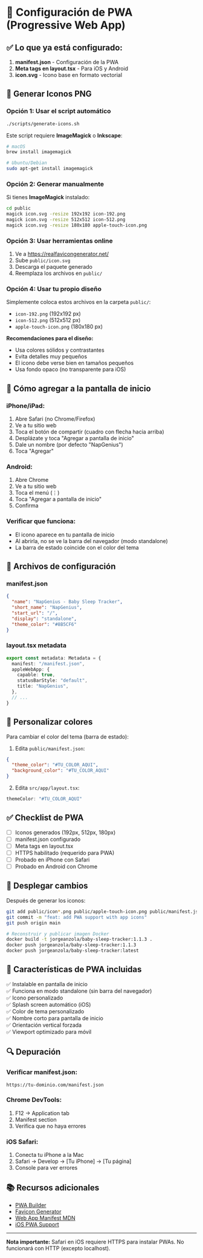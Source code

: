 # 📱 Configuración de PWA (Progressive Web App)

## ✅ Lo que ya está configurado:

1. **manifest.json** - Configuración de la PWA
2. **Meta tags en layout.tsx** - Para iOS y Android
3. **icon.svg** - Icono base en formato vectorial

## 🎨 Generar Iconos PNG

### Opción 1: Usar el script automático
```bash
./scripts/generate-icons.sh
```

Este script requiere **ImageMagick** o **Inkscape**:
```bash
# macOS
brew install imagemagick

# Ubuntu/Debian
sudo apt-get install imagemagick
```

### Opción 2: Generar manualmente

Si tienes **ImageMagick** instalado:
```bash
cd public
magick icon.svg -resize 192x192 icon-192.png
magick icon.svg -resize 512x512 icon-512.png
magick icon.svg -resize 180x180 apple-touch-icon.png
```

### Opción 3: Usar herramientas online

1. Ve a https://realfavicongenerator.net/
2. Sube `public/icon.svg`
3. Descarga el paquete generado
4. Reemplaza los archivos en `public/`

### Opción 4: Usar tu propio diseño

Simplemente coloca estos archivos en la carpeta `public/`:
- `icon-192.png` (192x192 px)
- `icon-512.png` (512x512 px)
- `apple-touch-icon.png` (180x180 px)

**Recomendaciones para el diseño:**
- Usa colores sólidos y contrastantes
- Evita detalles muy pequeños
- El icono debe verse bien en tamaños pequeños
- Usa fondo opaco (no transparente para iOS)

## 📲 Cómo agregar a la pantalla de inicio

### iPhone/iPad:
1. Abre Safari (no Chrome/Firefox)
2. Ve a tu sitio web
3. Toca el botón de compartir (cuadro con flecha hacia arriba)
4. Desplázate y toca "Agregar a pantalla de inicio"
5. Dale un nombre (por defecto "NapGenius")
6. Toca "Agregar"

### Android:
1. Abre Chrome
2. Ve a tu sitio web
3. Toca el menú (⋮)
4. Toca "Agregar a pantalla de inicio"
5. Confirma

### Verificar que funciona:
- El icono aparece en tu pantalla de inicio
- Al abrirla, no se ve la barra del navegador (modo standalone)
- La barra de estado coincide con el color del tema

## 🔧 Archivos de configuración

### manifest.json
```json
{
  "name": "NapGenius - Baby Sleep Tracker",
  "short_name": "NapGenius",
  "start_url": "/",
  "display": "standalone",
  "theme_color": "#8B5CF6"
}
```

### layout.tsx metadata
```typescript
export const metadata: Metadata = {
  manifest: "/manifest.json",
  appleWebApp: {
    capable: true,
    statusBarStyle: "default",
    title: "NapGenius",
  },
  // ...
}
```

## 🎨 Personalizar colores

Para cambiar el color del tema (barra de estado):

1. Edita `public/manifest.json`:
```json
{
  "theme_color": "#TU_COLOR_AQUI",
  "background_color": "#TU_COLOR_AQUI"
}
```

2. Edita `src/app/layout.tsx`:
```typescript
themeColor: "#TU_COLOR_AQUI"
```

## ✅ Checklist de PWA

- [ ] Iconos generados (192px, 512px, 180px)
- [ ] manifest.json configurado
- [ ] Meta tags en layout.tsx
- [ ] HTTPS habilitado (requerido para PWA)
- [ ] Probado en iPhone con Safari
- [ ] Probado en Android con Chrome

## 🚀 Desplegar cambios

Después de generar los iconos:
```bash
git add public/icon*.png public/apple-touch-icon.png public/manifest.json src/app/layout.tsx
git commit -m "feat: add PWA support with app icons"
git push origin main

# Reconstruir y publicar imagen Docker
docker build -t jorgeanzola/baby-sleep-tracker:1.1.3 .
docker push jorgeanzola/baby-sleep-tracker:1.1.3
docker push jorgeanzola/baby-sleep-tracker:latest
```

## 📱 Características de PWA incluidas

✅ Instalable en pantalla de inicio  
✅ Funciona en modo standalone (sin barra del navegador)  
✅ Icono personalizado  
✅ Splash screen automático (iOS)  
✅ Color de tema personalizado  
✅ Nombre corto para pantalla de inicio  
✅ Orientación vertical forzada  
✅ Viewport optimizado para móvil  

## 🔍 Depuración

### Verificar manifest.json:
```
https://tu-dominio.com/manifest.json
```

### Chrome DevTools:
1. F12 → Application tab
2. Manifest section
3. Verifica que no haya errores

### iOS Safari:
1. Conecta tu iPhone a la Mac
2. Safari → Develop → [Tu iPhone] → [Tu página]
3. Console para ver errores

## 📚 Recursos adicionales

- [PWA Builder](https://www.pwabuilder.com/)
- [Favicon Generator](https://realfavicongenerator.net/)
- [Web App Manifest MDN](https://developer.mozilla.org/en-US/docs/Web/Manifest)
- [iOS PWA Support](https://developer.apple.com/library/archive/documentation/AppleApplications/Reference/SafariWebContent/ConfiguringWebApplications/ConfiguringWebApplications.html)

---

**Nota importante:** Safari en iOS requiere HTTPS para instalar PWAs. No funcionará con HTTP (excepto localhost).

